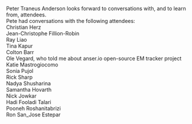 Peter Traneus Anderson looks forward to conversations with, and to learn from, attendees.
<br>Pete had conversations with the following attendees:
<br>Christian Herz
<br>Jean-Christophe Fillion-Robin
<br>Ray Liao
<br>Tina Kapur
<br>Colton Barr
<br>Ole Vegard, who told me about anser.io open-source EM tracker project
<br>Katie Mastrogiocomo
<br>Sonia Pujol
<br>Rick Sharp
<br>Nadya Shusharina
<br>Samantha Hovarth
<br>Nick Jowkar
<br>Hadi Fooladi Talari
<br>Pooneh Roshanitabrizi
<br>Ron San_Jose Estepar
